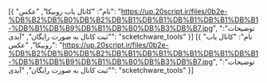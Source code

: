 [{
  "نام": "کانال یاب روبیکا",
  "عکس": "https://up.20script.ir/files/0b2e-%DB%B2%DB%B0%DB%B2%DB%B1%DB%B1%DB%B1%DB%B1%DB%B1-%DB%B1%DB%B9%DB%B1%DB%B0%DB%B3%DB%B7.jpg",
  "توضیحات": "ثبت کانال به صورت رایگان",
  "آیدی": "scketchware_tools"
}]
[{
  "نام": "کانال یاب روبیکا",
  "عکس": "https://up.20script.ir/files/0b2e-%DB%B2%DB%B0%DB%B2%DB%B1%DB%B1%DB%B1%DB%B1%DB%B1-%DB%B1%DB%B9%DB%B1%DB%B0%DB%B3%DB%B7.jpg",
  "توضیحات": "ثبت کانال به صورت رایگان",
  "آیدی": "scketchware_tools"
}]
